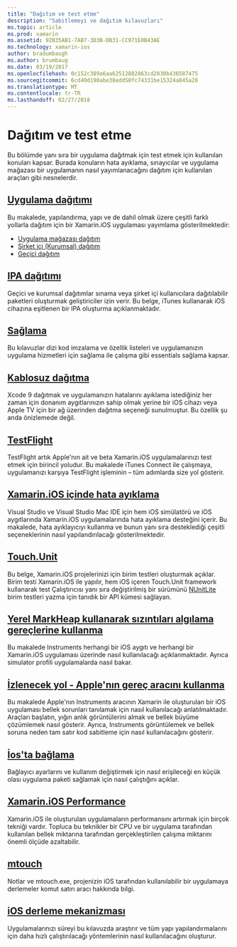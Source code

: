 ```yaml
---
title: "Dağıtım ve test etme"
description: "Sabitlemeyi ve dağıtım kılavuzları"
ms.topic: article
ms.prod: xamarin
ms.assetid: 92B35AB1-7AB7-3D3B-DB31-CC971E0B43AE
ms.technology: xamarin-ios
author: bradumbaugh
ms.author: brumbaug
ms.date: 03/19/2017
ms.openlocfilehash: 0c152c389a6aa62512882863cd2830b436587475
ms.sourcegitcommit: 6cd40d190abe38edd50fc74331be15324a845a28
ms.translationtype: MT
ms.contentlocale: tr-TR
ms.lasthandoff: 02/27/2018
---
```

# <a name="deployment-and-testing"></a>Dağıtım ve test etme

Bu bölümde yanı sıra bir uygulama dağıtmak için test etmek için kullanılan konuları kapsar. Burada konuların hata ayıklama, sınayıcılar ve uygulama mağazası bir uygulamanın nasıl yayımlanacağını dağıtım için kullanılan araçları gibi nesnelerdir.


##  <a name="app-distributioniosdeploy-testapp-distributionindexmd"></a>[Uygulama dağıtımı](~/ios/deploy-test/app-distribution/index.md)

Bu makalede, yapılandırma, yapı ve de dahil olmak üzere çeşitli farklı yollarla dağıtım için bir Xamarin.iOS uygulaması yayımlama gösterilmektedir:

- [Uygulama mağazası dağıtım](~/ios/deploy-test/app-distribution/app-store-distribution/index.md)
- [Şirket içi (Kurumsal) dağıtım](~/ios/deploy-test/app-distribution/in-house-distribution.md)
- [Geçici dağıtım](~/ios/deploy-test/app-distribution/ad-hoc-distribution.md)

##  <a name="ipa-deploymentiosdeploy-testapp-distributionipa-supportmd"></a>[IPA dağıtımı](~/ios/deploy-test/app-distribution/ipa-support.md)

Geçici ve kurumsal dağıtımlar sınama veya şirket içi kullanıcılara dağıtılabilir paketleri oluşturmak geliştiriciler izin verir. Bu belge, iTunes kullanarak iOS cihazına eşitlenen bir IPA oluşturma açıklanmaktadır.

## <a name="provisioningprovisioningindexmd"></a>[Sağlama](provisioning/index.md)

Bu kılavuzlar dizi kod imzalama ve özellik listeleri ve uygulamanızın uygulama hizmetleri için sağlama ile çalışma gibi essentials sağlama kapsar. 

## <a name="wireless-deploymentwireless-deploymentmd"></a>[Kablosuz dağıtma](wireless-deployment.md)

 Xcode 9 dağıtmak ve uygulamanızın hatalarını ayıklama istediğiniz her zaman için donanım aygıtlarınızın sahip olmak yerine bir iOS cihazı veya Apple TV için bir ağ üzerinden dağıtma seçeneği sunulmuştur. Bu özellik şu anda önizlemede değil.

##  <a name="testflightiosdeploy-testtestflightmd"></a>[TestFlight](~/ios/deploy-test/testflight.md)

TestFlight artık Apple'nın ait ve beta Xamarin.iOS uygulamalarınızı test etmek için birincil yoludur. Bu makalede iTunes Connect ile çalışmaya, uygulamanızı karşıya TestFlight işleminin – tüm adımlarda size yol gösterir.

##  <a name="debugging-in-xamariniosiosdeploy-testdebugging-in-xamarin-iosmd"></a>[Xamarin.iOS içinde hata ayıklama](~/ios/deploy-test/debugging-in-xamarin-ios.md)

Visual Studio ve Visual Studio Mac IDE için hem iOS simülatörü ve iOS aygıtlarında Xamarin.iOS uygulamalarında hata ayıklama desteğini içerir. Bu makalede, hata ayıklayıcıyı kullanma ve bunun yanı sıra desteklediği çeşitli seçeneklerinin nasıl yapılandırılacağı gösterilmektedir.


##  <a name="touchunitiosdeploy-testtouchunitmd"></a>[Touch.Unit](~/ios/deploy-test/touch.unit.md)

Bu belge, Xamarin.iOS projelerinizi için birim testleri oluşturmak açıklar.
Birim testi Xamarin.iOS ile yapılır, hem iOS içeren Touch.Unit framework kullanarak test Çalıştırıcısı yanı sıra değiştirilmiş bir sürümünü [NUnitLite](http://www.nunitlite.com/) birim testleri yazma için tanıdık bir API kümesi sağlayan.



##  <a name="using-instruments-to-detect-native-leaks-using-markheapiosdeploy-testusing-instruments-to-detect-native-leaks-using-markheapmd"></a>[Yerel MarkHeap kullanarak sızıntıları algılama gereçlerine kullanma](~/ios/deploy-test/using-instruments-to-detect-native-leaks-using-markheap.md)

Bu makalede Instruments herhangi bir iOS aygıtı ve herhangi bir Xamarin.iOS uygulaması üzerinde nasıl kullanılacağı açıklanmaktadır. Ayrıca simulator profili uygulamalarda nasıl bakar.



##  <a name="walkthrough---using-apples-instrument-tooliosdeploy-testwalkthrough-apples-instrumentmd"></a>[İzlenecek yol - Apple'nın gereç aracını kullanma](~/ios/deploy-test/walkthrough-apples-instrument.md)

Bu makalede Apple'nın Instruments aracının Xamarin ile oluşturulan bir iOS uygulaması bellek sorunları tanılamak için nasıl kullanılacağı anlatılmaktadır. Araçları başlatın, yığın anlık görüntülerini almak ve bellek büyüme çözümlemek nasıl gösterir. Ayrıca, Instruments görüntülemek ve bellek soruna neden tam satır kod sabitleme için nasıl kullanılacağını gösterir.

##  <a name="linking-on-ioslinkermd"></a>[İos'ta bağlama](linker.md)

Bağlayıcı ayarlarını ve kullanım değiştirmek için nasıl erişileceği en küçük olası uygulama paketi sağlamak için nasıl çalıştığını açıklar.

##  <a name="xamarinios-performanceperformancemd"></a>[Xamarin.iOS Performance](performance.md)

Xamarin.iOS ile oluşturulan uygulamaların performansını artırmak için birçok tekniği vardır. Topluca bu teknikler bir CPU ve bir uygulama tarafından kullanılan bellek miktarına tarafından gerçekleştirilen çalışma miktarını önemli ölçüde azaltabilir.

##  <a name="mtouchmtouchmd"></a>[mtouch](mtouch.md)

Notlar ve mtouch.exe, projenizin iOS tarafından kullanılabilir bir uygulamaya derlemeler komut satırı aracı hakkında bilgi.

## <a name="ios-build-mechanicsios-build-mechanicsmd"></a>[iOS derleme mekanizması](ios-build-mechanics.md)

Uygulamalarınızı süreyi bu kılavuzda araştırır ve tüm yapı yapılandırmalarını için daha hızlı çalıştırılacağı yöntemlerinin nasıl kullanılacağını oluşturur.